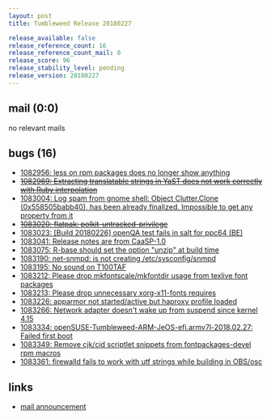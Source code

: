 ```yaml
---
layout: post
title: Tumbleweed Release 20180227

release_available: false
release_reference_count: 16
release_reference_count_mail: 0
release_score: 96
release_stability_level: pending
release_version: 20180227
---
```


## mail (0:0)

no relevant mails

## bugs (16)

<!--more-->

- [1082956: less on rpm packages does no longer show anything](https://bugzilla.opensuse.org/show_bug.cgi?id=1082956)
- ~~[1082969: Extracting translatable strings in YaST does not work correctly with Ruby interpolation](https://bugzilla.opensuse.org/show_bug.cgi?id=1082969)~~
- [1083004: Log spam from gnome shell: Object Clutter.Clone (0x558505babb40), has been already finalized. Impossible to get any property from it](https://bugzilla.opensuse.org/show_bug.cgi?id=1083004)
- ~~[1083020: flatpak: polkit-untracked-privilege](https://bugzilla.opensuse.org/show_bug.cgi?id=1083020)~~
- [1083023: [Build 20180226] openQA test fails in salt  for ppc64 (BE)](https://bugzilla.opensuse.org/show_bug.cgi?id=1083023)
- [1083041: Release notes are from CaaSP-1.0](https://bugzilla.opensuse.org/show_bug.cgi?id=1083041)
- [1083075: R-base should set the option "unzip" at build time](https://bugzilla.opensuse.org/show_bug.cgi?id=1083075)
- [1083190: net-snmpd: is not creating /etc/sysconfig/snmpd](https://bugzilla.opensuse.org/show_bug.cgi?id=1083190)
- [1083195: No sound on T100TAF](https://bugzilla.opensuse.org/show_bug.cgi?id=1083195)
- [1083212: Please drop mkfontscale/mkfontdir usage from texlive font packages](https://bugzilla.opensuse.org/show_bug.cgi?id=1083212)
- [1083213: Please drop unnecessary xorg-x11-fonts requires](https://bugzilla.opensuse.org/show_bug.cgi?id=1083213)
- [1083226: apparmor not started/active but haproxy profile loaded](https://bugzilla.opensuse.org/show_bug.cgi?id=1083226)
- [1083266: Network adapter doesn't wake up from suspend since kernel 4.15](https://bugzilla.opensuse.org/show_bug.cgi?id=1083266)
- [1083334: openSUSE-Tumbleweed-ARM-JeOS-efi.armv7l-2018.02.27: Failed first boot](https://bugzilla.opensuse.org/show_bug.cgi?id=1083334)
- [1083349: Remove cjk/cid scriptlet snippets from fontpackages-devel rpm macros](https://bugzilla.opensuse.org/show_bug.cgi?id=1083349)
- [1083361: firewalld fails to work with utf strings while building in OBS/osc](https://bugzilla.opensuse.org/show_bug.cgi?id=1083361)



## links

- [mail announcement](https://lists.opensuse.org/opensuse-factory/2018-03/msg00003.html)
